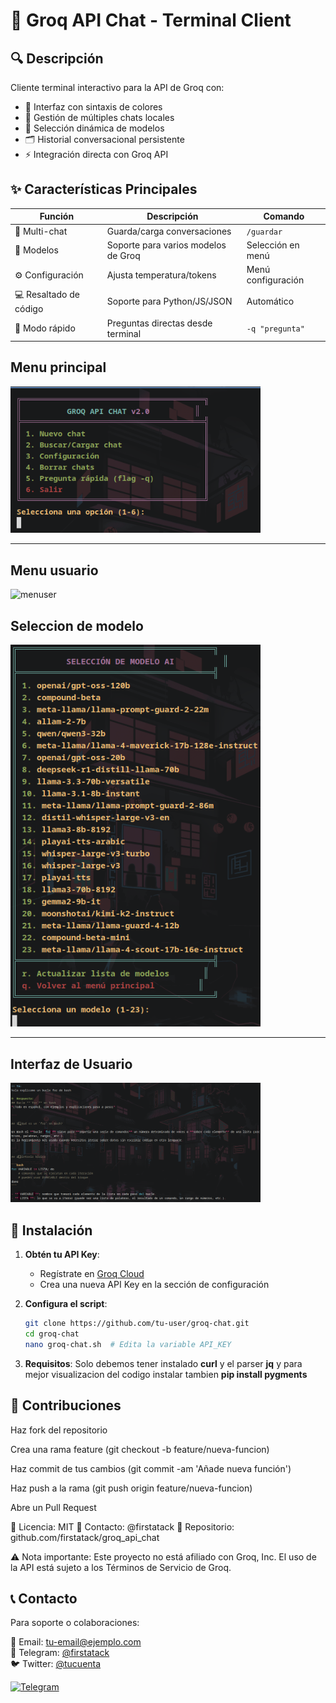 # 🚀 Groq API Chat - Terminal Client


## 🔍 Descripción
Cliente terminal interactivo para la API de Groq con:
- 🌈 Interfaz con sintaxis de colores
- 💾 Gestión de múltiples chats locales
- 🤖 Selección dinámica de modelos
- 🗂️ Historial conversacional persistente
- ⚡ Integración directa con Groq API

## ✨ Características Principales
| Función                  | Descripción                          | Comando          |
|--------------------------|--------------------------------------|------------------|
| 📁 Multi-chat            | Guarda/carga conversaciones          | `/guardar`       |
| 🧠 Modelos              | Soporte para varios modelos de Groq  | Selección en menú|
| ⚙️ Configuración        | Ajusta temperatura/tokens            | Menú configuración|
| 💻 Resaltado de código  | Soporte para Python/JS/JSON          | Automático       |
| 🚀 Modo rápido          | Preguntas directas desde terminal    | `-q "pregunta"`  |

## Menu principal
<img src="menu_principal.png" alt="menuprincipal" width="400"/>

---

## Menu usuario
<img src="menuusuario.png" alt="menuser" width="400"/>

## Seleccion de modelo
<img src="seleccionmodelo.png" alt="seleccionmodelo" width="400"/>

---

## Interfaz de Usuario
<img src="usuario.png" alt="usuario" width="400"/>

## 🔑 Instalación

1. **Obtén tu API Key**:
   - Regístrate en [Groq Cloud](https://console.groq.com/)
   - Crea una nueva API Key en la sección de configuración

2. **Configura el script**:
   ```bash
   git clone https://github.com/tu-user/groq-chat.git
   cd groq-chat
   nano groq-chat.sh  # Edita la variable API_KEY
   ```
3. **Requisitos**:
	Solo debemos tener instalado **curl** y el parser **jq** y para mejor visualizacion del codigo instalar tambien **pip install pygments**
	
## 🤝 Contribuciones

Haz fork del repositorio

Crea una rama feature (git checkout -b feature/nueva-funcion)

Haz commit de tus cambios (git commit -am 'Añade nueva función')

Haz push a la rama (git push origin feature/nueva-funcion)

Abre un Pull Request

📜 Licencia: MIT
📧 Contacto: @firstatack
🔗 Repositorio: github.com/firstatack/groq_api_chat

⚠️ Nota importante: Este proyecto no está afiliado con Groq, Inc. El uso de la API está sujeto a los Términos de Servicio de Groq. 

## 📞 Contacto

Para soporte o colaboraciones:

📧 Email: tu-email@ejemplo.com  
📱 Telegram: [@firstatack](https://t.me/firstatack)  
🐦 Twitter: [@tucuenta](https://twitter.com/firstatack)

[![Telegram](https://img.shields.io/badge/Telegram-2CA5E0?style=for-the-badge&logo=telegram&logoColor=white)](https://t.me/tucuenta)
